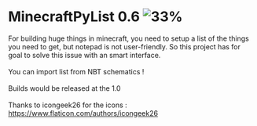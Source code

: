 # MinecraftPyList 0.6 ![33%](https://progress-bar.dev/33/?title=progress)
For building huge things in minecraft, you need to setup a list of the things you need to get, but notepad is not user-friendly. So this project has for goal to solve this issue with an smart interface.\
\
You can import list from NBT schematics !\
\
Builds would be released at the 1.0\
\
Thanks to icongeek26 for the icons : https://www.flaticon.com/authors/icongeek26